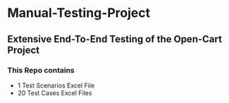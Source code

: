 # Manual-Testing-Project
## Extensive End-To-End Testing of the Open-Cart Project

### This Repo contains 
* 1 Test Scenarios Excel File 
* 20 Test Cases Excel Files



